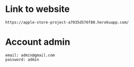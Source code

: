 # Link to website 
    https://apple-store-project-a7035d576f80.herokuapp.com/
# Account admin
    email: admin@gmail.com
    password: admin

